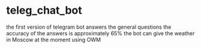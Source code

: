 # teleg_chat_bot

the first version of telegram bot
answers the general questions
the accuracy of the answers is approximately 65%
the bot can give the weather in Moscow at the moment using OWM

